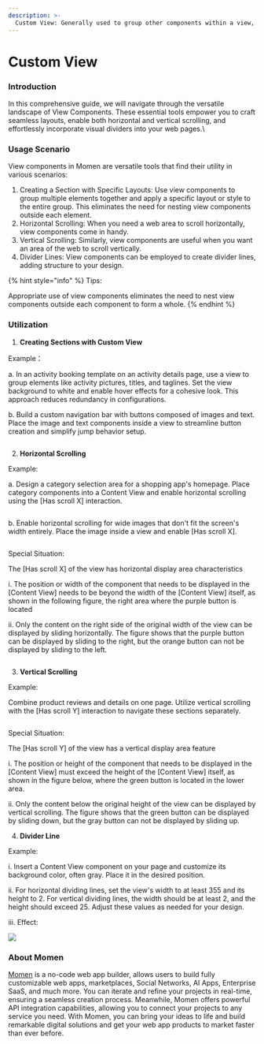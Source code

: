 ```yaml
---
description: >-
  Custom View: Generally used to group other components within a view, allowing for specific layout or styling. It can be utilized to create a group with a defined layout or style or to enable individual horizontal/vertical scrolling within a particular area of the app.
---
```


# Custom View

### Introduction

In this comprehensive guide, we will navigate through the versatile landscape of View Components. These essential tools empower you to craft seamless layouts, enable both horizontal and vertical scrolling, and effortlessly incorporate visual dividers into your web pages.\\

### Usage Scenario

View components in Momen are versatile tools that find their utility in various scenarios:

1. Creating a Section with Specific Layouts: Use view components to group multiple elements together and apply a specific layout or style to the entire group. This eliminates the need for nesting view components outside each element.
2. Horizontal Scrolling: When you need a web area to scroll horizontally, view components come in handy.
3. Vertical Scrolling: Similarly, view components are useful when you want an area of the web to scroll vertically.
4. Divider Lines: View components can be employed to create divider lines, adding structure to your design.

{% hint style="info" %}
Tips:

Appropriate use of view components eliminates the need to nest view components outside each component to form a whole.
{% endhint %}

### Utilization

1. **Creating Sections with Custom View**

Example：

a. In an activity booking template on an activity details page, use a view to group elements like activity pictures, titles, and taglines. Set the view background to white and enable hover effects for a cohesive look. This approach reduces redundancy in configurations.

b. Build a custom navigation bar with buttons composed of images and text. Place the image and text components inside a view to streamline button creation and simplify jump behavior setup.

<figure><img src="../.gitbook/assets/image (20).png" alt=""><figcaption></figcaption></figure>

2. **Horizontal Scrolling**

Example:

a. Design a category selection area for a shopping app's homepage. Place category components into a Content View and enable horizontal scrolling using the \[Has scroll X] interaction.

<figure><img src="../.gitbook/assets/image (21).png" alt=""><figcaption></figcaption></figure>

b. Enable horizontal scrolling for wide images that don't fit the screen's width entirely. Place the image inside a view and enable \[Has scroll X].

<figure><img src="../.gitbook/assets/image (22).png" alt=""><figcaption></figcaption></figure>

Special Situation:

The \[Has scroll X] of the view has horizontal display area characteristics

i. The position or width of the component that needs to be displayed in the \[Content View] needs to be beyond the width of the \[Content View] itself, as shown in the following figure, the right area where the purple button is located

ii. Only the content on the right side of the original width of the view can be displayed by sliding horizontally. The figure shows that the purple button can be displayed by sliding to the right, but the orange button can not be displayed by sliding to the left.

<figure><img src="../.gitbook/assets/image (23).png" alt=""><figcaption></figcaption></figure>

3. **Vertical Scrolling**

Example:

Combine product reviews and details on one page. Utilize vertical scrolling with the \[Has scroll Y] interaction to navigate these sections separately.

<figure><img src="../.gitbook/assets/image (24).png" alt=""><figcaption></figcaption></figure>

Special Situation:

The \[Has scroll Y] of the view has a vertical display area feature

i. The position or height of the component that needs to be displayed in the \[Content View] must exceed the height of the \[Content View] itself, as shown in the figure below, where the green button is located in the lower area.

ii. Only the content below the original height of the view can be displayed by vertical scrolling. The figure shows that the green button can be displayed by sliding down, but the gray button can not be displayed by sliding up.

4. **Divider Line**

Example:

i. Insert a Content View component on your page and customize its background color, often gray. Place it in the desired position.

ⅱ. For horizontal dividing lines, set the view's width to at least 355 and its height to 2. For vertical dividing lines, the width should be at least 2, and the height should exceed 25. Adjust these values as needed for your design.

ⅲ. Effect:

![](<../.gitbook/assets/image (25).png>)

### About Momen

[Momen](https://momen.app/?channel=blog-about) is a no-code web app builder, allows users to build fully customizable web apps, marketplaces, Social Networks, AI Apps, Enterprise SaaS, and much more. You can iterate and refine your projects in real-time, ensuring a seamless creation process. Meanwhile, Momen offers powerful API integration capabilities, allowing you to connect your projects to any service you need. With Momen, you can bring your ideas to life and build remarkable digital solutions and get your web app products to market faster than ever before.
